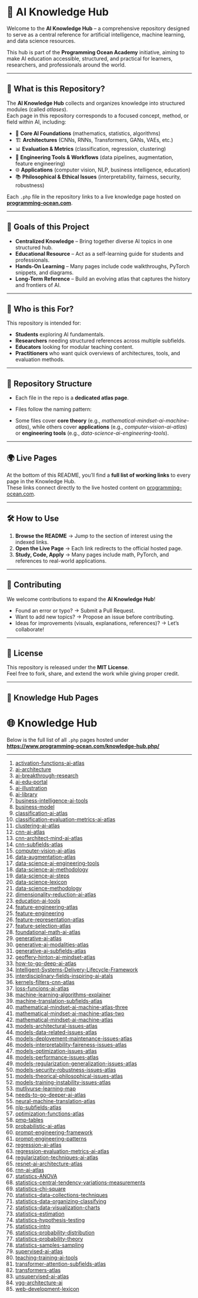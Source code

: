 # 🤖 AI Knowledge Hub

Welcome to the **AI Knowledge Hub** – a comprehensive repository designed to serve as a central reference for artificial intelligence, machine learning, and data science resources.  

This hub is part of the **Programming Ocean Academy** initiative, aiming to make AI education accessible, structured, and practical for learners, researchers, and professionals around the world.

---

## 📌 What is this Repository?

The **AI Knowledge Hub** collects and organizes knowledge into structured modules (called *atlases*).  
Each page in this repository corresponds to a focused concept, method, or field within AI, including:

- 🧠 **Core AI Foundations** (mathematics, statistics, algorithms)  
- 🏗 **Architectures** (CNNs, RNNs, Transformers, GANs, VAEs, etc.)  
- 📊 **Evaluation & Metrics** (classification, regression, clustering)  
- 🔧 **Engineering Tools & Workflows** (data pipelines, augmentation, feature engineering)  
- 🌐 **Applications** (computer vision, NLP, business intelligence, education)  
- 📚 **Philosophical & Ethical Issues** (interpretability, fairness, security, robustness)  

Each `.php` file in the repository links to a live knowledge page hosted on **[programming-ocean.com](https://www.programming-ocean.com/)**.  

---

## 🎯 Goals of this Project

- **Centralized Knowledge** – Bring together diverse AI topics in one structured hub.  
- **Educational Resource** – Act as a self-learning guide for students and professionals.  
- **Hands-On Learning** – Many pages include code walkthroughs, PyTorch snippets, and diagrams.  
- **Long-Term Reference** – Build an evolving atlas that captures the history and frontiers of AI.  

---

## 🚀 Who is this For?

This repository is intended for:  

- **Students** exploring AI fundamentals.  
- **Researchers** needing structured references across multiple subfields.  
- **Educators** looking for modular teaching content.  
- **Practitioners** who want quick overviews of architectures, tools, and evaluation methods.  

---

## 📂 Repository Structure

- Each file in the repo is a **dedicated atlas page**.  
- Files follow the naming pattern:  

- Some files cover **core theory** (e.g., *mathematical-mindset-ai-machine-atlas*), while others cover **applications** (e.g., *computer-vision-ai-atlas*) or **engineering tools** (e.g., *data-science-ai-engineering-tools*).  

---

## 🌍 Live Pages

At the bottom of this README, you’ll find a **full list of working links** to every  page in the Knowledge Hub.  
These links connect directly to the live hosted content on [programming-ocean.com](https://www.programming-ocean.com/).  

---

## 🛠 How to Use

1. **Browse the README** → Jump to the section of interest using the indexed links.  
2. **Open the Live Page** → Each link redirects to the official hosted page.  
3. **Study, Code, Apply** → Many pages include math, PyTorch, and references to real-world applications.  

---

## 📢 Contributing

We welcome contributions to expand the **AI Knowledge Hub**!  

- Found an error or typo? → Submit a Pull Request.  
- Want to add new topics? → Propose an issue before contributing.  
- Ideas for improvements (visuals, explanations, references)? → Let’s collaborate!  

---

## 📜 License

This repository is released under the **MIT License**.  
Feel free to fork, share, and extend the work while giving proper credit.  

---

## 🔗 Knowledge Hub Pages

# 🌐 Knowledge Hub

Below is the full list of all `.php` pages hosted under  
**https://www.programming-ocean.com/knowledge-hub.php/**

---

1. [activation-functions-ai-atlas](https://www.programming-ocean.com/knowledge-hub/activation-functions-ai-atlas.php)  
2. [ai-architecture](https://www.programming-ocean.com/knowledge-hub/ai-architecture.php)  
3. [ai-breakthrough-research](https://www.programming-ocean.com/knowledge-hub/ai-breakthrough-research.php)  
4. [ai-edu-portal](https://www.programming-ocean.com/knowledge-hub/ai-edu-portal.php)  
5. [ai-illustration](https://www.programming-ocean.com/knowledge-hub/ai-illustration.php)  
6. [ai-library](https://www.programming-ocean.com/knowledge-hub/ai-library.php)  
7. [business-intelligence-ai-tools](https://www.programming-ocean.com/knowledge-hub/business-intelligence-ai-tools.php)  
8. [business-model](https://www.programming-ocean.com/knowledge-hub/business-model.php)  
9. [classification-ai-atlas](https://www.programming-ocean.com/knowledge-hub/classification-ai-atlas.php)  
10. [classification-evaluation-metrics-ai-atlas](https://www.programming-ocean.com/knowledge-hub/classification-evaluation-metrics-ai-atlas.php)  
11. [clustering-ai-atlas](https://www.programming-ocean.com/knowledge-hub/clustering-ai-atlas.php)  
12. [cnn-ai-atlas](https://www.programming-ocean.com/knowledge-hub/cnn-ai-atlas.php)  
13. [cnn-architect-mind-ai-atlas](https://www.programming-ocean.com/knowledge-hub/cnn-architect-mind-ai-atlas.php)  
14. [cnn-subfields-atlas](https://www.programming-ocean.com/knowledge-hub/cnn-subfields-atlas.php)  
15. [computer-vision-ai-atlas](https://www.programming-ocean.com/knowledge-hub/computer-vision-ai-atlas.php)  
16. [data-augmentation-atlas](https://www.programming-ocean.com/knowledge-hub/data-augmentation-atlas.php)  
17. [data-science-ai-engineering-tools](https://www.programming-ocean.com/knowledge-hub/data-science-ai-engineering-tools.php)  
18. [data-science-ai-methodology](https://www.programming-ocean.com/knowledge-hub/data-science-ai-methodology.php)  
19. [data-science-ai-steps](https://www.programming-ocean.com/knowledge-hub/data-science-ai-steps.php)  
20. [data-science-lexicon](https://www.programming-ocean.com/knowledge-hub/data-science-lexicon.php)  
21. [data-science-methodology](https://www.programming-ocean.com/knowledge-hub/data-science-methodology.php)  
22. [dimensionality-reduction-ai-atlas](https://www.programming-ocean.com/knowledge-hub/dimensionality-reduction-ai-atlas.php)  
23. [education-ai-tools](https://www.programming-ocean.com/knowledge-hub/education-ai-tools.php)  
24. [feature-engineering-atlas](https://www.programming-ocean.com/knowledge-hub/feature-engineering-atlas.php)  
25. [feature-engineering](https://www.programming-ocean.com/knowledge-hub/feature-engineering.php)  
26. [feature-representation-atlas](https://www.programming-ocean.com/knowledge-hub/feature-representation-atlas.php)  
27. [feature-selection-atlas](https://www.programming-ocean.com/knowledge-hub/feature-selection-atlas.php)  
28. [foundational-math-ai-atlas](https://www.programming-ocean.com/knowledge-hub/foundational-math-ai-atlas.php)  
29. [generative-ai-atlas](https://www.programming-ocean.com/knowledge-hub/generative-ai-atlas.php)  
30. [generative-ai-modalities-atlas](https://www.programming-ocean.com/knowledge-hub/generative-ai-modalities-atlas.php)  
31. [generative-ai-subfields-atlas](https://www.programming-ocean.com/knowledge-hub/generative-ai-subfields-atlas.php)  
32. [geoffery-hinton-ai-mindset-atlas](https://www.programming-ocean.com/knowledge-hub/geoffery-hinton-ai-mindset-atlas.php)  
33. [how-to-go-deep-ai-atlas](https://www.programming-ocean.com/knowledge-hub/how-to-go-deep-ai-atlas.php)  
34. [Intelligent-Systems-Delivery-Lifecycle-Framework](https://www.programming-ocean.com/knowledge-hub/Intelligent-Systems-Delivery-Lifecycle-Framework.php)  
35. [interdisciplinary-fields-inspiring-ai-atals](https://www.programming-ocean.com/knowledge-hub/interdisciplinary-fields-inspiring-ai-atals.php)  
36. [kernels-filters-cnn-atlas](https://www.programming-ocean.com/knowledge-hub/kernels-filters-cnn-atlas.php)  
37. [loss-funcions-ai-atlas](https://www.programming-ocean.com/knowledge-hub/loss-funcions-ai-atlas.php)  
38. [machine-learning-algorithms-explainer](https://www.programming-ocean.com/knowledge-hub/machine-learning-algorithms-explainer.php)  
39. [machine-translation-subfields-atlas](https://www.programming-ocean.com/knowledge-hub/machine-translation-subfields-atlas.php)  
40. [mathematical-mindset-ai-machine-atlas-three](https://www.programming-ocean.com/knowledge-hub/mathematical-mindset-ai-machine-atlas-three.php)  
41. [mathematical-mindset-ai-machine-atlas-two](https://www.programming-ocean.com/knowledge-hub/mathematical-mindset-ai-machine-atlas-two.php)  
42. [mathematical-mindset-ai-machine-atlas](https://www.programming-ocean.com/knowledge-hub/mathematical-mindset-ai-machine-atlas.php)  
43. [models-architectural-issues-atlas](https://www.programming-ocean.com/knowledge-hub/models-architectural-issues-atlas.php)  
44. [models-data-related-issues-atlas](https://www.programming-ocean.com/knowledge-hub/models-data-related-issues-atlas.php)  
45. [models-deployement-maintenance-issues-atlas](https://www.programming-ocean.com/knowledge-hub/models-deployement-maintenance-issues-atlas.php)  
46. [models-interpretability-faireness-issues-atlas](https://www.programming-ocean.com/knowledge-hub/models-interpretability-faireness-issues-atlas.php)  
47. [models-optimization-issues-atlas](https://www.programming-ocean.com/knowledge-hub/models-optimization-issues-atlas.php)  
48. [models-performance-issues-atlas](https://www.programming-ocean.com/knowledge-hub/models-performance-issues-atlas.php)  
49. [models-regularization-generalization-issues-atlas](https://www.programming-ocean.com/knowledge-hub/models-regularization-generalization-issues-atlas.php)  
50. [models-security-robustness-issues-atlas](https://www.programming-ocean.com/knowledge-hub/models-security-robustness-issues-atlas.php)  
51. [models-theorical-philosophical-issues-atlas](https://www.programming-ocean.com/knowledge-hub/models-theorical-philosophical-issues-atlas.php)  
52. [models-training-instability-issues-atlas](https://www.programming-ocean.com/knowledge-hub/models-training-instability-issues-atlas.php)  
53. [mutlivurse-learning-map](https://www.programming-ocean.com/knowledge-hub/mutlivurse-learning-map.php)  
54. [needs-to-go-deeper-ai-atlas](https://www.programming-ocean.com/knowledge-hub/needs-to-go-deeper-ai-atlas.php)  
55. [neural-machine-translation-atlas](https://www.programming-ocean.com/knowledge-hub/neural-machine-translation-atlas.php)  
56. [nlp-subfields-atlas](https://www.programming-ocean.com/knowledge-hub/nlp-subfields-atlas.php)  
57. [optimization-functions-atlas](https://www.programming-ocean.com/knowledge-hub/optimization-functions-atlas.php)  
58. [pmp-tables](https://www.programming-ocean.com/knowledge-hub/pmp-tables.php)  
59. [probabilistic-ai-atlas](https://www.programming-ocean.com/knowledge-hub/probabilistic-ai-atlas.php)  
60. [prompt-engineering-framework](https://www.programming-ocean.com/knowledge-hub/prompt-engineering-framework.php)  
61. [prompt-engineering-patterns](https://www.programming-ocean.com/knowledge-hub/prompt-engineering-patterns.php)  
62. [regression-ai-atlas](https://www.programming-ocean.com/knowledge-hub/regression-ai-atlas.php)  
63. [regression-evaluation-metrics-ai-atlas](https://www.programming-ocean.com/knowledge-hub/regression-evaluation-metrics-ai-atlas.php)  
64. [regularization-techniques-ai-atlas](https://www.programming-ocean.com/knowledge-hub/regularization-techniques-ai-atlas.php)  
65. [resnet-ai-architecture-atlas](https://www.programming-ocean.com/knowledge-hub/resnet-ai-architecture-atlas.php)  
66. [rnn-ai-atlas](https://www.programming-ocean.com/knowledge-hub/rnn-ai-atlas.php)  
67. [statistics-ANOVA](https://www.programming-ocean.com/knowledge-hub/statistics-ANOVA.php)  
68. [statistics-central-tendency-variations-measurements](https://www.programming-ocean.com/knowledge-hub/statistics-central-tendency-variations-measurements.php)  
69. [statistics-chi-square](https://www.programming-ocean.com/knowledge-hub/statistics-chi-square.php)  
70. [statistics-data-collections-techniques](https://www.programming-ocean.com/knowledge-hub/statistics-data-collections-techniques.php)  
71. [statistics-data-organizing-classifying](https://www.programming-ocean.com/knowledge-hub/statistics-data-organizing-classifying.php)  
72. [statistics-data-visualization-charts](https://www.programming-ocean.com/knowledge-hub/statistics-data-visualization-charts.php)  
73. [statistics-estimation](https://www.programming-ocean.com/knowledge-hub/statistics-estimation.php)  
74. [statistics-hypothesis-testing](https://www.programming-ocean.com/knowledge-hub/statistics-hypothesis-testing.php)  
75. [statistics-intro](https://www.programming-ocean.com/knowledge-hub/statistics-intro.php)  
76. [statistics-probability-distribution](https://www.programming-ocean.com/knowledge-hub/statistics-probability-distribution.php)  
77. [statistics-probability-theory](https://www.programming-ocean.com/knowledge-hub/statistics-probability-theory.php)  
78. [statistics-samples-sampling](https://www.programming-ocean.com/knowledge-hub/statistics-samples-sampling.php)  
79. [supervised-ai-atlas](https://www.programming-ocean.com/knowledge-hub/supervised-ai-atlas.php)  
80. [teaching-training-ai-tools](https://www.programming-ocean.com/knowledge-hub/teaching-training-ai-tools.php)  
81. [transformer-attention-subfields-atlas](https://www.programming-ocean.com/knowledge-hub/transformer-attention-subfields-atlas.php)  
82. [transformers-atlas](https://www.programming-ocean.com/knowledge-hub/transformers-atlas.php)  
83. [unsupervised-ai-atlas](https://www.programming-ocean.com/knowledge-hub/unsupervised-ai-atlas.php)  
84. [vgg-architecture-ai](https://www.programming-ocean.com/knowledge-hub/vgg-architecture-ai.php)  
85. [web-development-lexicon](https://www.programming-ocean.com/knowledge-hub/web-development-lexicon.php)  

